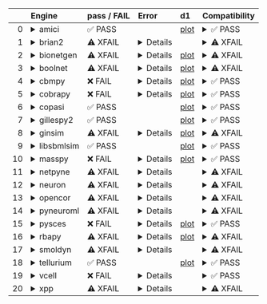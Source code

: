 |    | Engine                                                                                                                                     | pass / FAIL   | Error                                                                                                                                                                                                | d1                                                  | Compatibility                                                                                                                                                                                                                 |
|---:|:-------------------------------------------------------------------------------------------------------------------------------------------|:--------------|:-----------------------------------------------------------------------------------------------------------------------------------------------------------------------------------------------------|:----------------------------------------------------|:------------------------------------------------------------------------------------------------------------------------------------------------------------------------------------------------------------------------------|
|  0 | <details><summary>amici</summary>https://docs.biosimulators.org/Biosimulators_AMICI/<br></details>                                         | &#9989; PASS  |                                                                                                                                                                                                      | <a href="d1_plots_local\amici_d1.pdf">plot</a>      | <details><summary>&#9989; PASS</summary>The file extensions ('sbml', 'sedml') suggest the input file types are '['SBML', 'SED-ML']'. ['SBML', 'SED-ML'] are compatible with amici</details>                                   |
|  1 | <details><summary>brian2</summary>https://docs.biosimulators.org/Biosimulators_pyNeuroML/<br></details>                                    | &#9888; XFAIL | <details><summary>Details</summary>```Command '-i /root/in/LEMS_NML2_Ex9_FN_missing_xmlns.omex -o /root/out' in image 'ghcr.io/biosimulators/brian2' returned non-zero exit status 1```</details>    |                                                     | <details><summary>&#9888; XFAIL</summary>The file extensions ('sbml', 'sedml') suggest the input file types are not compatibe with brian2. ['NeuroML', 'SED-ML', 'LEMS', 'SED-ML'] are compatible with brian2</details>       |
|  2 | <details><summary>bionetgen</summary>https://docs.biosimulators.org/Biosimulators_BioNetGen/<br></details>                                 | &#9888; XFAIL | <details><summary>Details</summary>```Command '-i /root/in/LEMS_NML2_Ex9_FN_missing_xmlns.omex -o /root/out' in image 'ghcr.io/biosimulators/bionetgen' returned non-zero exit status 1```</details> | <a href="d1_plots_local\bionetgen_d1.pdf">plot</a>  | <details><summary>&#9888; XFAIL</summary>The file extensions ('sbml', 'sedml') suggest the input file types are not compatibe with bionetgen. ['BNGL', 'SED-ML'] are compatible with bionetgen</details>                      |
|  3 | <details><summary>boolnet</summary>https://docs.biosimulators.org/Biosimulators_BoolNet/<br></details>                                     | &#9888; XFAIL | <details><summary>Details</summary>```Command '-i /root/in/LEMS_NML2_Ex9_FN_missing_xmlns.omex -o /root/out' in image 'ghcr.io/biosimulators/boolnet' returned non-zero exit status 1```</details>   | <a href="d1_plots_local\boolnet_d1.pdf">plot</a>    | <details><summary>&#9888; XFAIL</summary>The file extensions ('sbml', 'sedml') suggest the input file types are not compatibe with boolnet. ['SBML-qual', 'SED-ML'] are compatible with boolnet</details>                     |
|  4 | <details><summary>cbmpy</summary>https://docs.biosimulators.org/Biosimulators_CBMPy/<br></details>                                         | &#10060; FAIL | <details><summary>Details</summary>```Command '-i /root/in/LEMS_NML2_Ex9_FN_missing_xmlns.omex -o /root/out' in image 'ghcr.io/biosimulators/cbmpy' returned non-zero exit status 1```</details>     | <a href="d1_plots_local\cbmpy_d1.pdf">plot</a>      | <details><summary>&#9989; PASS</summary>The file extensions ('sbml', 'sedml') suggest the input file types are '['SBML', 'SED-ML']'. ['SBML', 'SED-ML'] are compatible with cbmpy</details>                                   |
|  5 | <details><summary>cobrapy</summary>https://docs.biosimulators.org/Biosimulators_COBRApy/<br>Only allows steady state simulations</details> | &#10060; FAIL | <details><summary>Details</summary>```Command '-i /root/in/LEMS_NML2_Ex9_FN_missing_xmlns.omex -o /root/out' in image 'ghcr.io/biosimulators/cobrapy' returned non-zero exit status 1```</details>   | <a href="d1_plots_local\cobrapy_d1.pdf">plot</a>    | <details><summary>&#9989; PASS</summary>The file extensions ('sbml', 'sedml') suggest the input file types are '['SBML', 'SED-ML']'. ['SBML', 'SED-ML'] are compatible with cobrapy</details>                                 |
|  6 | <details><summary>copasi</summary>https://docs.biosimulators.org/Biosimulators_COPASI/<br></details>                                       | &#9989; PASS  |                                                                                                                                                                                                      | <a href="d1_plots_local\copasi_d1.pdf">plot</a>     | <details><summary>&#9989; PASS</summary>The file extensions ('sbml', 'sedml') suggest the input file types are '['SBML', 'SED-ML']'. ['SBML', 'SED-ML'] are compatible with copasi</details>                                  |
|  7 | <details><summary>gillespy2</summary>https://docs.biosimulators.org/Biosimulators_GillesPy2/<br></details>                                 | &#9989; PASS  |                                                                                                                                                                                                      | <a href="d1_plots_local\gillespy2_d1.pdf">plot</a>  | <details><summary>&#9989; PASS</summary>The file extensions ('sbml', 'sedml') suggest the input file types are '['SBML', 'SED-ML']'. ['SBML', 'SED-ML'] are compatible with gillespy2</details>                               |
|  8 | <details><summary>ginsim</summary>https://docs.biosimulators.org/Biosimulators_GINsim/<br></details>                                       | &#9888; XFAIL | <details><summary>Details</summary>```Command '-i /root/in/LEMS_NML2_Ex9_FN_missing_xmlns.omex -o /root/out' in image 'ghcr.io/biosimulators/ginsim' returned non-zero exit status 1```</details>    | <a href="d1_plots_local\ginsim_d1.pdf">plot</a>     | <details><summary>&#9888; XFAIL</summary>The file extensions ('sbml', 'sedml') suggest the input file types are not compatibe with ginsim. ['SBML-qual', 'SED-ML'] are compatible with ginsim</details>                       |
|  9 | <details><summary>libsbmlsim</summary>https://docs.biosimulators.org/Biosimulators_LibSBMLSim/<br></details>                               | &#9989; PASS  |                                                                                                                                                                                                      | <a href="d1_plots_local\libsbmlsim_d1.pdf">plot</a> | <details><summary>&#9989; PASS</summary>The file extensions ('sbml', 'sedml') suggest the input file types are '['SBML', 'SED-ML']'. ['SBML', 'SED-ML'] are compatible with libsbmlsim</details>                              |
| 10 | <details><summary>masspy</summary>https://docs.biosimulators.org/Biosimulators_MASSpy/<br></details>                                       | &#10060; FAIL | <details><summary>Details</summary>```Command '-i /root/in/LEMS_NML2_Ex9_FN_missing_xmlns.omex -o /root/out' in image 'ghcr.io/biosimulators/masspy' returned non-zero exit status 1```</details>    | <a href="d1_plots_local\masspy_d1.pdf">plot</a>     | <details><summary>&#9989; PASS</summary>The file extensions ('sbml', 'sedml') suggest the input file types are '['SBML', 'SED-ML']'. ['SBML', 'SED-ML'] are compatible with masspy</details>                                  |
| 11 | <details><summary>netpyne</summary>https://docs.biosimulators.org/Biosimulators_pyNeuroML/<br></details>                                   | &#9888; XFAIL | <details><summary>Details</summary>```Command '-i /root/in/LEMS_NML2_Ex9_FN_missing_xmlns.omex -o /root/out' in image 'ghcr.io/biosimulators/netpyne' returned non-zero exit status 1```</details>   |                                                     | <details><summary>&#9888; XFAIL</summary>The file extensions ('sbml', 'sedml') suggest the input file types are not compatibe with netpyne. ['NeuroML', 'SED-ML', 'LEMS', 'SED-ML'] are compatible with netpyne</details>     |
| 12 | <details><summary>neuron</summary>https://docs.biosimulators.org/Biosimulators_pyNeuroML/<br></details>                                    | &#9888; XFAIL | <details><summary>Details</summary>```Command '-i /root/in/LEMS_NML2_Ex9_FN_missing_xmlns.omex -o /root/out' in image 'ghcr.io/biosimulators/neuron' returned non-zero exit status 1```</details>    |                                                     | <details><summary>&#9888; XFAIL</summary>The file extensions ('sbml', 'sedml') suggest the input file types are not compatibe with neuron. ['NeuroML', 'SED-ML', 'LEMS', 'SED-ML'] are compatible with neuron</details>       |
| 13 | <details><summary>opencor</summary>https://docs.biosimulators.org/Biosimulators_OpenCOR/<br></details>                                     | &#9888; XFAIL | <details><summary>Details</summary>```Command '-i /root/in/LEMS_NML2_Ex9_FN_missing_xmlns.omex -o /root/out' in image 'ghcr.io/biosimulators/opencor' returned non-zero exit status 1```</details>   |                                                     | <details><summary>&#9888; XFAIL</summary>The file extensions ('sbml', 'sedml') suggest the input file types are not compatibe with opencor. ['CellML', 'SED-ML'] are compatible with opencor</details>                        |
| 14 | <details><summary>pyneuroml</summary>https://docs.biosimulators.org/Biosimulators_pyNeuroML/<br></details>                                 | &#9888; XFAIL | <details><summary>Details</summary>```Command '-i /root/in/LEMS_NML2_Ex9_FN_missing_xmlns.omex -o /root/out' in image 'ghcr.io/biosimulators/pyneuroml' returned non-zero exit status 1```</details> |                                                     | <details><summary>&#9888; XFAIL</summary>The file extensions ('sbml', 'sedml') suggest the input file types are not compatibe with pyneuroml. ['NeuroML', 'SED-ML', 'LEMS', 'SED-ML'] are compatible with pyneuroml</details> |
| 15 | <details><summary>pysces</summary>https://docs.biosimulators.org/Biosimulators_PySCeS/<br></details>                                       | &#10060; FAIL | <details><summary>Details</summary>```Command '-i /root/in/LEMS_NML2_Ex9_FN_missing_xmlns.omex -o /root/out' in image 'ghcr.io/biosimulators/pysces' returned non-zero exit status 1```</details>    | <a href="d1_plots_local\pysces_d1.pdf">plot</a>     | <details><summary>&#9989; PASS</summary>The file extensions ('sbml', 'sedml') suggest the input file types are '['SBML', 'SED-ML']'. ['SBML', 'SED-ML'] are compatible with pysces</details>                                  |
| 16 | <details><summary>rbapy</summary>https://docs.biosimulators.org/Biosimulators_RBApy/<br></details>                                         | &#9888; XFAIL | <details><summary>Details</summary>```Command '-i /root/in/LEMS_NML2_Ex9_FN_missing_xmlns.omex -o /root/out' in image 'ghcr.io/biosimulators/rbapy' returned non-zero exit status 1```</details>     | <a href="d1_plots_local\rbapy_d1.pdf">plot</a>      | <details><summary>&#9888; XFAIL</summary>The file extensions ('sbml', 'sedml') suggest the input file types are not compatibe with rbapy. ['RBApy', 'SED-ML'] are compatible with rbapy</details>                             |
| 17 | <details><summary>smoldyn</summary>https://smoldyn.readthedocs.io/en/latest/python/api.html#sed-ml-combine-biosimulators-api<br></details> | &#9888; XFAIL | <details><summary>Details</summary>```Command '-i /root/in/LEMS_NML2_Ex9_FN_missing_xmlns.omex -o /root/out' in image 'ghcr.io/biosimulators/smoldyn' returned non-zero exit status 1```</details>   |                                                     | <details><summary>&#9888; XFAIL</summary>The file extensions ('sbml', 'sedml') suggest the input file types are not compatibe with smoldyn. ['Smoldyn', 'SED-ML'] are compatible with smoldyn</details>                       |
| 18 | <details><summary>tellurium</summary>https://docs.biosimulators.org/Biosimulators_tellurium/<br></details>                                 | &#9989; PASS  |                                                                                                                                                                                                      | <a href="d1_plots_local\tellurium_d1.pdf">plot</a>  | <details><summary>&#9989; PASS</summary>The file extensions ('sbml', 'sedml') suggest the input file types are '['SBML', 'SED-ML']'. ['SBML', 'SED-ML'] are compatible with tellurium</details>                               |
| 19 | <details><summary>vcell</summary>https://github.com/virtualcell/vcell<br></details>                                                        | &#10060; FAIL | <details><summary>Details</summary>```Command '-i /root/in/LEMS_NML2_Ex9_FN_missing_xmlns.omex -o /root/out' in image 'ghcr.io/biosimulators/vcell' returned non-zero exit status 1```</details>     |                                                     | <details><summary>&#9989; PASS</summary>The file extensions ('sbml', 'sedml') suggest the input file types are '['SBML', 'SED-ML']'. ['SBML', 'SED-ML', 'BNGL', 'SED-ML'] are compatible with vcell</details>                 |
| 20 | <details><summary>xpp</summary>https://docs.biosimulators.org/Biosimulators_XPP/<br></details>                                             | &#9888; XFAIL | <details><summary>Details</summary>```Command '-i /root/in/LEMS_NML2_Ex9_FN_missing_xmlns.omex -o /root/out' in image 'ghcr.io/biosimulators/xpp' returned non-zero exit status 1```</details>       |                                                     | <details><summary>&#9888; XFAIL</summary>The file extensions ('sbml', 'sedml') suggest the input file types are not compatibe with xpp. ['XPP', 'SED-ML'] are compatible with xpp</details>                                   |